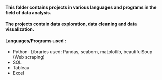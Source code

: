 #### This folder contains projects in various languages and programs in the field of data analysis.
#### The projects contain data exploration, data cleaning and data visualization.
#### Languages/Programs used :
  - Python- Libraries used: Pandas, seaborn, matplotlib, beautifulSoup (Web scraping) 
  - SQL
  - Tableau
  - Excel
